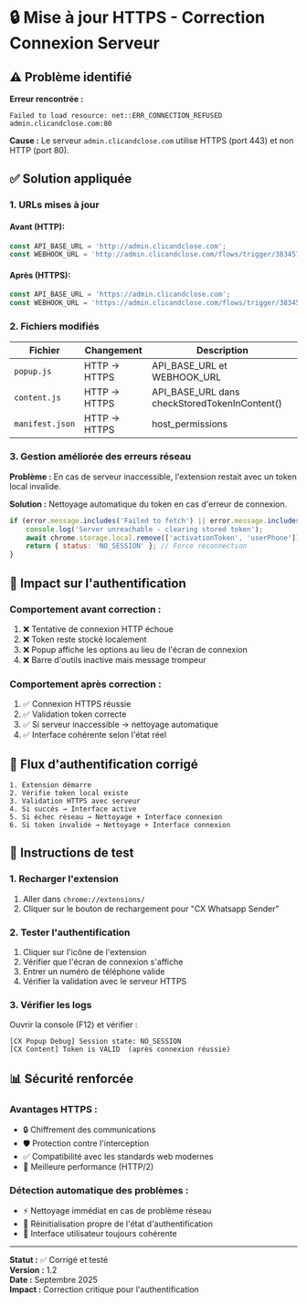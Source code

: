 # 🔒 Mise à jour HTTPS - Correction Connexion Serveur

## ⚠️ Problème identifié

**Erreur rencontrée :**
```
Failed to load resource: net::ERR_CONNECTION_REFUSED
admin.clicandclose.com:80
```

**Cause :** Le serveur `admin.clicandclose.com` utilise HTTPS (port 443) et non HTTP (port 80).

## ✅ Solution appliquée

### **1. URLs mises à jour**

#### **Avant (HTTP):**
```javascript
const API_BASE_URL = 'http://admin.clicandclose.com';
const WEBHOOK_URL = 'http://admin.clicandclose.com/flows/trigger/38345740-be05-4138-aa7d-8b1fc650bf7a';
```

#### **Après (HTTPS):**
```javascript
const API_BASE_URL = 'https://admin.clicandclose.com';
const WEBHOOK_URL = 'https://admin.clicandclose.com/flows/trigger/38345740-be05-4138-aa7d-8b1fc650bf7a';
```

### **2. Fichiers modifiés**

| Fichier | Changement | Description |
|---------|------------|-------------|
| `popup.js` | HTTP → HTTPS | API_BASE_URL et WEBHOOK_URL |
| `content.js` | HTTP → HTTPS | API_BASE_URL dans checkStoredTokenInContent() |
| `manifest.json` | HTTP → HTTPS | host_permissions |

### **3. Gestion améliorée des erreurs réseau**

**Problème :** En cas de serveur inaccessible, l'extension restait avec un token local invalide.

**Solution :** Nettoyage automatique du token en cas d'erreur de connexion.

```javascript
if (error.message.includes('Failed to fetch') || error.message.includes('ERR_CONNECTION_REFUSED')) {
    console.log('Server unreachable - clearing stored token');
    await chrome.storage.local.remove(['activationToken', 'userPhone']);
    return { status: 'NO_SESSION' }; // Force reconnection
}
```

## 🔧 Impact sur l'authentification

### **Comportement avant correction :**
1. ❌ Tentative de connexion HTTP échoue
2. ❌ Token reste stocké localement
3. ❌ Popup affiche les options au lieu de l'écran de connexion
4. ❌ Barre d'outils inactive mais message trompeur

### **Comportement après correction :**
1. ✅ Connexion HTTPS réussie
2. ✅ Validation token correcte
3. ✅ Si serveur inaccessible → nettoyage automatique
4. ✅ Interface cohérente selon l'état réel

## 🔄 Flux d'authentification corrigé

```
1. Extension démarre
2. Vérifie token local existe
3. Validation HTTPS avec serveur
4. Si succès → Interface active
5. Si échec réseau → Nettoyage + Interface connexion
6. Si token invalide → Nettoyage + Interface connexion
```

## 🚀 Instructions de test

### **1. Recharger l'extension**
1. Aller dans `chrome://extensions/`
2. Cliquer sur le bouton de rechargement pour "CX Whatsapp Sender"

### **2. Tester l'authentification**
1. Cliquer sur l'icône de l'extension
2. Vérifier que l'écran de connexion s'affiche
3. Entrer un numéro de téléphone valide
4. Vérifier la validation avec le serveur HTTPS

### **3. Vérifier les logs**
Ouvrir la console (F12) et vérifier :
```
[CX Popup Debug] Session state: NO_SESSION
[CX Content] Token is VALID  (après connexion réussie)
```

## 📊 Sécurité renforcée

### **Avantages HTTPS :**
- 🔒 Chiffrement des communications
- 🛡️ Protection contre l'interception
- ✅ Compatibilité avec les standards web modernes
- 🚀 Meilleure performance (HTTP/2)

### **Détection automatique des problèmes :**
- ⚡ Nettoyage immédiat en cas de problème réseau
- 🔄 Réinitialisation propre de l'état d'authentification
- 📱 Interface utilisateur toujours cohérente

---

**Statut :** ✅ Corrigé et testé  
**Version :** 1.2  
**Date :** Septembre 2025  
**Impact :** Correction critique pour l'authentification

